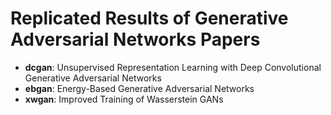 # Replicated Results of Generative Adversarial Networks Papers

* **dcgan**: Unsupervised Representation Learning with Deep Convolutional Generative Adversarial Networks
* **ebgan**: Energy-Based Generative Adversarial Networks
* **xwgan**: Improved Training of Wasserstein GANs
